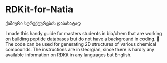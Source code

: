 # RDKit-for-Natia
ქიმიური სტრუქტურების დასახატად

I made this handy guide for masters students in bio/chem that are working on building peptide databases but do not have a background in coding. 🫶
The code can be used for generating 2D structures of various chemical compounds. 
The instructions are in Georgian, since there is hardly any available information on RDKit in any languages but English.
